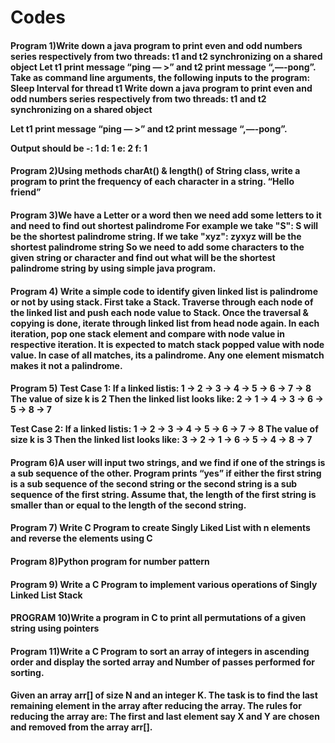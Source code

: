 # Codes
<h4>Program 1)Write down a java program to print even and odd numbers series respectively
from two threads: t1 and t2 synchronizing on a shared object
Let t1 print message “ping — >” and t2 print message “,—-pong”.
Take as command line arguments, the following inputs to the program:
Sleep Interval for thread t1
Write down a java program to print even and odd numbers series respectively from two
threads: t1 and t2 synchronizing on a shared object

Let t1 print message “ping — >” and t2 print message “,—-pong”.

Output should be
-: 1
d: 1
e: 2
f: 1
</h4>
<h4>
  Program 2)Using methods charAt() & length() of String class, write a program to print the
frequency of each character in a string.
“Hello friend”
  </h4>
  <h4>
  Program 3)We have a Letter or a word then we need add some letters to it and need to find out shortest palindrome
For example we take "S": S will be the shortest palindrome string.
If we take "xyz": zyxyz will be the shortest palindrome string
So we need to add some characters to the given string or character and find out what will be the shortest palindrome string by using simple java program.

</h4>
<h4>
 Program 4) Write a simple code to identify given linked list is palindrome or not by using stack.
First take a Stack. Traverse through each node of the linked list and push each node value to Stack.
Once the traversal & copying is done, iterate through linked list from head node again.
In each iteration, pop one stack element and compare with node value in respective iteration. It is expected to match stack popped value with node value.
In case of all matches, its a palindrome. Any one element mismatch makes it not a palindrome.


  </h4>

<h4>Program 5)
  Test Case 1:
If a linked listis: 1 → 2 → 3 → 4 → 5 → 6 → 7 → 8
The value of size k is 2
Then the linked list looks like: 2 → 1 → 4 → 3 → 6 → 5 → 8 → 7

Test Case 2:
If a linked listis: 1 → 2 → 3 → 4 → 5 → 6 → 7 → 8
The value of size k is 3
Then the linked list looks like: 3 → 2 → 1 → 6 → 5 → 4 → 8 → 7
</h4>

<h4>
  Program 6)A user will input two strings, and we find if one of the strings is a sub sequence of the other. Program prints “yes” if either the first string is a sub sequence of the second string or the second string is a sub sequence of the first string.
Assume that, the length of the first string is smaller than or equal to the length of the second string.
</h4>
<h4>
 Program 7) Write C Program to create Singly Liked List with n elements and reverse the elements using C
  </h4>
<h4>Program 8)Python program for number pattern
  </h4>
  <h4>
 Program 9) Write a C Program to implement various operations of Singly Linked List Stack
  </h4>
<h4>
  PROGRAM 10)Write a program in C to print all permutations of a given string using pointers
  </h4>
<h4>
  Program 11)Write a C Program to sort an array of integers in ascending order and display the sorted array and Number of passes performed for sorting.
  </h4>
<h4>
  Given an array arr[] of size N and an integer K. The task is to find the last remaining element in the array after reducing the array. The rules for reducing the array are: The first and last element say X and Y are chosen and removed from the array arr[].
  </h4>
